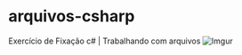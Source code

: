 # arquivos-csharp
Exercício de Fixação c# | Trabalhando com arquivos
![Imgur](https://i.imgur.com/FPqUttV.png)
